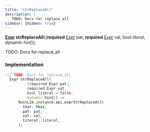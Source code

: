 ```yaml
---
title: "strReplaceAll"
description: |
   TODO: Docs for replace_all
sidebar: {hidden: true}
---
```

<span class="dart-code"><strong>[Expr] strReplaceAll</strong>({<span class="nobr"><strong>required</strong> [Expr] pat</span>, <span class="nobr"><strong>required</strong> [Expr] val</span>, <span class="nobr">bool <i>literal</i></span>, <span class="nobr">dynamic <i>hint</i></span>});</span>

 TODO: Docs for replace_all
### Implementation
```dart
/// TODO: Docs for replace_all
  Expr strReplaceAll(
          {required Expr pat,
          required Expr val,
          bool literal = false,
          dynamic hint}) =>
      RustLib.instance.api.exprStrReplaceAll(
        that: this,
        pat: pat,
        val: val,
        literal: literal,
      );
```

[Expr]: /reference/classes/expr/
